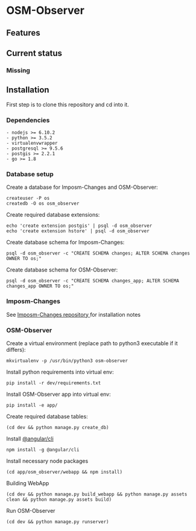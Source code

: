 OSM-Observer
============

Features
--------

Current status
--------------

### Missing

Installation
------------

First step is to clone this repository and cd into it.

### Dependencies

    - nodejs >= 6.10.2
    - python >= 3.5.2
    - virtualenvwrapper
    - postgresql >= 9.5.6
    - postgis >= 2.2.1
    - go >= 1.8

### Database setup

Create a database for Imposm-Changes and OSM-Observer:

    createuser -P os
    createdb -O os osm_observer

Create required database extensions:

    echo 'create extension postgis' | psql -d osm_observer
    echo 'create extension hstore' | psql -d osm_observer

Create database schema for Imposm-Changes:

    psql -d osm_observer -c "CREATE SCHEMA changes; ALTER SCHEMA changes OWNER TO os;"

Create database schema for OSM-Observer:

    psql -d osm_observer -c "CREATE SCHEMA changes_app; ALTER SCHEMA changes_app OWNER TO os;"


### Imposm-Changes

See [Imposm-Changes repository ](https://github.com/omniscale/imposm-changes) for installation notes

### OSM-Observer

Create a virtual environment (replace path to python3 executable if it differs):

    mkvirtualenv -p /usr/bin/python3 osm-observer

Install python requirements into virtual env:

    pip install -r dev/requirements.txt

Install OSM-Observer app into virtual env:

    pip install -e app/

Create required database tables:

    (cd dev && python manage.py create_db)

Install [@angular/cli](https://github.com/angular/angular-cli)

    npm install -g @angular/cli

Install necessary node packages


    (cd app/osm_observer/webapp && npm install)

Building WebApp

    (cd dev && python manage.py build_webapp && python manage.py assets clean && python manage.py assets build)


Run OSM-Observer

    (cd dev && python manage.py runserver)
